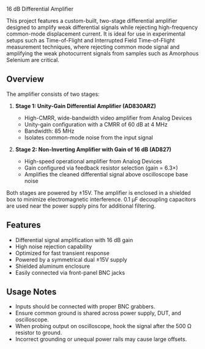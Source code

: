 16 dB Differential Amplifier

This project features a custom-built, two-stage differential amplifier designed to amplify weak differential signals while rejecting high-frequency common-mode displacement current. It is ideal for use in experimental setups such as Time-of-Flight and Interrupted Field Time-of-Flight measurement techniques, where rejecting common mode signal and amplifying the weak photocurrent signals from samples such as Amorphous Selenium are critical.

## Overview

The amplifier consists of two stages:
1. **Stage 1: Unity-Gain Differential Amplifier (AD830ARZ)**
   - High-CMRR, wide-bandwidth video amplifier from Analog Devices
   - Unity-gain configuration with a CMRR of 60 dB at 4 MHz
   - Bandwidth: 85 MHz
   - Isolates common-mode noise from the input signal

2. **Stage 2: Non-Inverting Amplifier with Gain of 16 dB (AD827)**
   - High-speed operational amplifier from Analog Devices
   - Gain configured via feedback resistor selection (gain = 6.3×)
   - Amplifies the cleaned differential signal above oscilloscope base noise

Both stages are powered by ±15V. The amplifier is enclosed in a shielded box to minimize electromagnetic interference. 0.1 µF decoupling capacitors are used near the power supply pins for additional filtering.

## Features

- Differential signal amplification with 16 dB gain
- High noise rejection capability
- Optimized for fast transient response
- Powered by a symmetrical dual ±15V supply
- Shielded aluminum enclosure
- Easily connected via front-panel BNC jacks

## Usage Notes

- Inputs should be connected with proper BNC grabbers.
- Ensure common ground is shared across power supply, DUT, and oscilloscope.
- When probing output on oscilloscope, hook the signal after the 500 Ω resistor to ground.
- Incorrect grounding or unequal power rails may cause large offsets.
